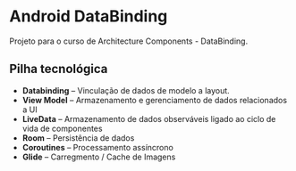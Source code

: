 # Android DataBinding

Projeto para o curso de Architecture Components - DataBinding.


## Pilha tecnológica
- __Databinding__ – Vinculação de dados de modelo a layout. 
- __View Model__ –  Armazenamento e gerenciamento de dados relacionados a UI
- __LiveData__ –    Armazenamento de dados observáveis ligado ao ciclo de vida de componentes
- __Room__ –        Persistência de dados
- __Coroutines__ –  Processamento assíncrono
- __Glide__ –       Carregmento / Cache de Imagens

 
